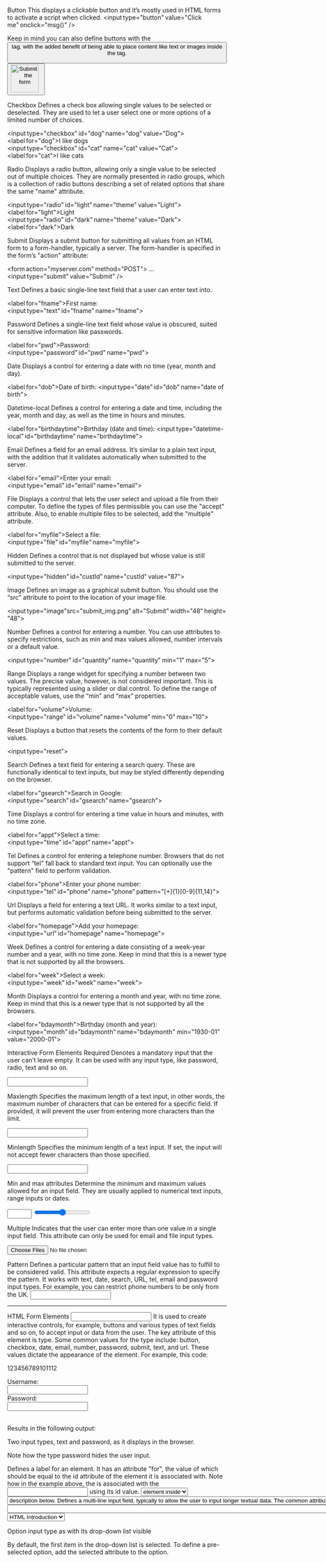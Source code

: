 Button
This displays a clickable button and it’s mostly used in HTML forms to activate a script when clicked. 
<input type="button" value="Click me" onclick="msg()" />

Keep in mind you can also define buttons with the <button> tag, with the added benefit of being able to place content like text or images inside the tag.

<button onclick="alert('Are you sure you want to continue?')"> 
    <img src="https://yourserver.com/button_img.jpg" 
        alt="Submit the form" height="64" width="64">
 </button> 

Checkbox
Defines a check box allowing single values to be selected or deselected. They are used to let a user select one or more options of a limited number of choices.

<input type="checkbox" id="dog" name="dog" value="Dog">
<label for="dog">I like dogs</label>
<input type="checkbox" id="cat" name="cat" value="Cat">
<label for="cat">I like cats</label>

Radio
Displays a radio button, allowing only a single value to be selected out of multiple choices. They are normally presented in radio groups, which is a collection of radio buttons describing a set of related options that share the same "name" attribute.

<input type="radio" id="light" name="theme" value="Light"> 
<label for="light">Light</label> 
<input type="radio" id="dark" name="theme" value="Dark"> 
<label for="dark">Dark</label> 

Submit
Displays a submit button for submitting all values from an HTML form to a form-handler, typically a server. The form-handler is specified in the form’s "action" attribute:

<form action="myserver.com" method="POST">
  …
<input type="submit" value="Submit" />
</form>

Text
Defines a basic single-line text field that a user can enter text into. 

<label for="fname">First name:</label> 
<input type="text" id="fname" name="fname"> 

Password
Defines a single-line text field whose value is obscured, suited for sensitive information like passwords.

<label for="pwd">Password:</label> 
<input type="password" id="pwd" name="pwd"> 

Date
Displays a control for entering a date with no time (year, month and day).

<label for="dob">Date of birth:</label>
<input type="date" id="dob" name="date of birth">

Datetime-local
Defines a control for entering a date and time, including the year, month and day, as well as the time in hours and minutes.

<label for="birthdaytime">Birthday (date and time):</label>
<input type="datetime-local" id="birthdaytime" name="birthdaytime">

Email
Defines a field for an email address. It’s similar to a plain text input, with the addition that it validates automatically when submitted to the server.

<label for="email">Enter your email:</label>
<input type="email" id="email" name="email">

File
Displays a control that lets the user select and upload a file from their computer. To define the types of files permissible you can use the "accept" attribute. Also, to enable multiple files to be selected, add the "multiple" attribute.

<label for="myfile">Select a file:</label>
<input type="file" id="myfile" name="myfile">

Hidden
Defines a control that is not displayed but whose value is still submitted to the server.

<input type="hidden" id="custId" name="custId" value="87">

Image
Defines an image as a graphical submit button. You should use the “src” attribute to point to the location of your image file.

<input type="image"src="submit_img.png" alt="Submit" width="48" height="48">

Number
Defines a control for entering a number. You can use attributes to specify restrictions, such as min and max values allowed, number intervals or a default value.

<input type="number" id="quantity" name="quantity" min="1" max="5">

Range
Displays a range widget for specifying a number between two values. The precise value, however, is not considered important. This is typically represented using a slider or dial control. To define the range of acceptable values, use the “min” and “max” properties.

<label for="volume">Volume:</label>
<input type="range" id="volume" name="volume" min="0" max="10">

Reset
Displays a button that resets the contents of the form to their default values.

<input type="reset">

Search
Defines a text field for entering a search query. These are functionally identical to text inputs, but may be styled differently depending on the browser.

<label for="gsearch">Search in Google:</label>
<input type="search" id="gsearch" name="gsearch">

Time
Displays a control for entering a time value in hours and minutes, with no time zone.

<label for="appt">Select a time:</label>
<input type="time" id="appt" name="appt">

Tel
Defines a control for entering a telephone number. Browsers that do not support “tel” fall back to standard text input. You can optionally use the "pattern" field to perform validation.

<label for="phone">Enter your phone number:</label>
<input type="tel" id="phone" name="phone" pattern="[+]{1}[0-9]{11,14}">

Url
Displays a field for entering a text URL. It works similar to a text input, but performs automatic validation before being submitted to the server.

<label for="homepage">Add your homepage:</label>
<input type="url" id="homepage" name="homepage">

Week
Defines a control for entering a date consisting of a week-year number and a year, with no time zone. Keep in mind that this is a newer type that is not supported by all the browsers.

<label for="week">Select a week:</label>
<input type="week" id="week" name="week">

Month
Displays a control for entering a month and year, with no time zone. Keep in mind that this is a newer type that is not supported by all the browsers.

<label for="bdaymonth">Birthday (month and year):</label>
<input type="month" id="bdaymonth" name="bdaymonth" min="1930-01" value="2000-01">

Interactive Form Elements
Required
Denotes a mandatory input that the user can’t leave empty. It can be used with any input type, like password, radio, text and so on. 

<input type="text" id="firstName" name="firstName" required> 

Maxlength 
Specifies the maximum length of a text input, in other words, the maximum number of characters that can be entered for a specific field. If provided, it will prevent the user from entering more characters than the limit. 

<input type="text" id="description" name="description" maxlength="50"> 

Minlength 
Specifies the minimum length of a text input. If set, the input will not accept fewer characters than those specified. 

<input type="password" id="password" name="password" minlength="8"> 

Min and max attributes 
Determine the minimum and maximum values allowed for an input field. They are usually applied to numerical text inputs, range inputs or dates. 

<input type="number" id="quantity" name="quantity" min="1" max="10"> 

<input type="range" id="volume" name="volume" min="1" max="100"> 

Multiple 
Indicates that the user can enter more than one value in a single input field. This attribute can only be used for email and file input types. 

<input type="file" id="gallery" name="gallery" multiple> 

Pattern 
Defines a particular pattern that an input field value has to fulfill to be considered valid. This attribute expects a regular expression to specify the pattern. It works with text, date, search, URL, tel, email and password input types. For example, you can restrict phone numbers to be only from the UK. 
<input type="tel" id="phone" name="phone" pattern=”^(?:0|\+?44)(?:\d\s?){9,10}$” > 

---------------------------------------------------------------------------------------------------------------------------------------------

HTML Form Elements
<input> 
It is used to create interactive controls, for example, buttons and various types of text fields and so on, to accept input or data from the user. The key attribute of this element is type. Some common values for the type include: button, checkbox, date, email, number, password, submit, text, and url. These values dictate the appearance of the element. For example, this code:

123456789101112
<form action="my_action_page"> 

  <label for="uname">Username:</label> 
  <br> 
  <input type="text" id="uname" name="username"> 
  <br> 
  <label for="pwd">Password:</label> 
  <br> 
  <input type="password" id="pwd" name="pwd"> 
  <br><br> 

Results in the following output:


Two input types, text and password, as it displays in the browser.

 Note how the type password hides the user input. 

<label>
Defines a label for an element. It has an attribute "for", the value of which should be equal to the id attribute of the element it is associated with. Note how in the example above, the <label> is associated with the <input> using its id value. 


<select>
Defines a drop-down list of options presented to the user. It has a couple of attributes: 

Form, the id of the form in which the drop-down appears 

Name specifies the name of the control 

Multiple Boolean attribute, when specified, indicates if a user can select multiple options out of the list 

Required indicates if the user is required to select an option before submitting a form 

Size mentions the number of visible options in a drop-down list 

The options in a drop-down list are defined using the <option> element inside <select>. Note the example in the <option> description below. 


<textarea>

Defines a multi-line input field, typically to allow the user to input longer textual data. The common attributes for this element include: 

cols defines the width of the text area, the default value is 20 

form the form element the text area is associated with 

maxlength when specified, limits the maximum number of characters that can be entered in the text area 

minlength the minimum number of characters that the user should enter 

readonly once set, the user cannot modify the contents 

rows defines the number of visible text lines for the text area 

The following line of code defines a text area of 10 visible lines and nearly 30 characters wide where the user can input a maximum of 200 characters: 

123
<textarea name="response" rows="10" cols="30" maxlength=”200”> 

</textarea> 
<button>
Defines a clickable button. The onclick attribute defines the behavior when the button is clicked by the user. For example, in the code below, an alert message is shown to the user. 


12
<button type="button" onclick="alert('You just clicked!')">Click Me! 
</button> 
<fieldset> 

Used to group related input elements in a form. For instance, elements related to the user’s personal information and educational qualification can be grouped separately in two field sets. 

<legend> 

Defines a caption for the <fieldset> element. For example: 


123456789101112131415
<fieldset> 
  <legend>Personal Info</legend> 
  <label for="fname">First name:</label><br> 
  <input type="text" id="fname" name="fname" value="John"><br> 
  <label for="lname">Last name:</label><br> 
  <input type="text" id="lname" name="lname" value="Doe"><br> 
</fieldset> 

<fieldset> 
  <legend>Qualificaiton</legend> 

<datalist>


Specifies a list of pre-defined options for an input element. It differs from <select> since the user can still provide textual or numeric input other than the listed options. 
 

123456789101112
<form action="/my_action_page"> 
  <label for="flowers">Favourite flower:</label><br> 
  <input list="flowers" name="flowers"> 
  <datalist id="flowers"> 
    <option value="Rose"> 
    <option value="Lily"> 
    <option value="Tulip"> 
    <option value="Daffodil"> 
    <option value="Orchid"> 
  </datalist> 


Datalist input type with its drop-down list containing the options visible

<output> 

Represents the result of a calculation (typically the output of a script) or the outcome of the user action. 

<option> 

Defines an option for the drop-down list. The following code example demonstrates how a simple list can be defined, with the rendered view below the code block. 


1234567
<label for="course">Choose a course:</label><br> 
<select id="course" name="courselist"> 
  <option value="html">HTML Introduction</option> 
  <option value="css">Styling with CSS</option> 
  <option value="js">JavaScript</option> 
  <option value="react">React Basics</option> 
</select> 

Option input type as with its drop-down list visible

By default, the first item in the drop-down list is selected. To define a pre-selected option, add the selected attribute to the option. 

<optgroup> 

Defines a group of related options in a drop-down list. Its attribute label names the group. 